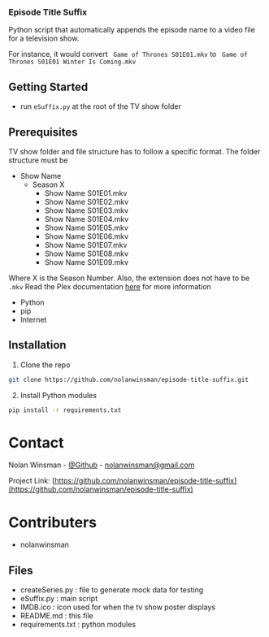 ### Episode Title Suffix

Python script that automatically appends the episode name to a video file for a television show.

For instance, it would convert
` Game of Thrones S01E01.mkv`
to
` Game of Thrones S01E01 Winter Is Coming.mkv`

## Getting Started

- run ```eSuffix.py``` at the root of the TV show folder

## Prerequisites

TV show folder and file structure has to follow a specific format.
The folder structure must be

* Show Name
    * Season X
        * Show Name S01E01.mkv
        * Show Name S01E02.mkv
        * Show Name S01E03.mkv
        * Show Name S01E04.mkv
        * Show Name S01E05.mkv
        * Show Name S01E06.mkv
        * Show Name S01E07.mkv
        * Show Name S01E08.mkv
        * Show Name S01E09.mkv

Where X is the Season Number. Also, the extension does not have to be ```.mkv```
Read the Plex documentation [here](https://support.plex.tv/articles/naming-and-organizing-your-tv-show-files/) for more information

- Python
- pip
- Internet

## Installation

1. Clone the repo

```sh
git clone https://github.com/nolanwinsman/episode-title-suffix.git
```

2. Install Python modules

```sh
pip install -r requirements.txt
```

# Contact

Nolan Winsman - [@Github](https://github.com/nolanwinsman) - nolanwinsman@gmail.com

Project Link: [https://github.com/nolanwinsman/episode-title-suffix](https://github.com/nolanwinsman/episode-title-suffix)

# Contributers

- nolanwinsman

## Files

* createSeries.py : file to generate mock data for testing
* eSuffix.py : main script
* IMDB.ico : icon used for when the tv show poster displays
* README.md : this file
* requirements.txt : python modules
